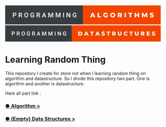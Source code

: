 ![Algorithm](./asset/badges/programming-algorithms.svg) ![Data Structure](./asset/badges/programming-data-structures.svg)

Learning Random Thing
======================

This repository I create for store not when I learning random thing on algorithm and datastructure. So I divide this repository two part. One is algorithm and another is datastructure.

Here all part link : 

### [● Algorithm >](./Algorihtm/Algorihtm.md)
### [● (Empty) Data Structures >](./Datastructures/Datastructures.md)
